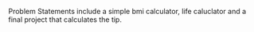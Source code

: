 Problem Statements include a simple bmi calculator, life caluclator and a final project that calculates the tip.
